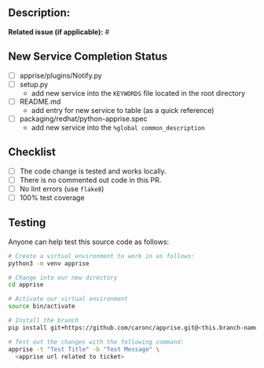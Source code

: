 ## Description:
**Related issue (if applicable):** #<!--apprise issue number goes here-->

<!-- Have anything else to describe? Define it here -->

## New Service Completion Status
<!-- This section is only applicable if you're adding a new service -->
* [ ] apprise/plugins/Notify<!--ServiceName goes here-->.py
* [ ] setup.py
    - add new service into the `KEYWORDS` file located in the root directory
* [ ] README.md
    - add entry for new service to table (as a quick reference)
* [ ] packaging/redhat/python-apprise.spec
    - add new service into the `%global common_description`

## Checklist
<!-- The following must be completed or your PR can't be merged -->
* [ ] The code change is tested and works locally.
* [ ] There is no commented out code in this PR.
* [ ] No lint errors (use `flake8`)
* [ ] 100% test coverage

## Testing
<!-- If this your code is testable by other users of the program
      it would be really helpful to define this here -->
Anyone can help test this source code as follows:
```bash
# Create a virtual environment to work in as follows:
python3 -m venv apprise

# Change into our new directory
cd apprise

# Activate our virtual environment
source bin/activate

# Install the branch
pip install git+https://github.com/caronc/apprise.git@<this.branch-name>

# Test out the changes with the following command:
apprise -t "Test Title" -b "Test Message" \
  <apprise url related to ticket>

```


